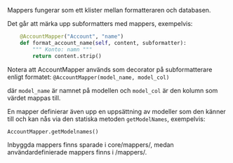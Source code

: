 Mappers fungerar som ett klister mellan formatteraren och databasen.

Det går att märka upp subformatters med mappers, exempelvis:

```python
    @AccountMapper("Account", "name")
    def format_account_name(self, content, subformatter):
        """ Konto: namn """
        return content.strip()
```

Notera att AccountMapper används som decorator på subformatterare enligt formatet:
`@AccountMapper(model_name, model_col)`

där `model_name` är namnet på modellen och `model_col` är den kolumn som värdet mappas till.

En mapper definierar även upp en uppsättning av modeller som den känner till och kan nås via den statiska metoden `getModelNames`, exempelvis:

```python
AccountMapper.getModelnames()
```

Inbyggda mappers finns sparade i core/mappers/, medan användardefinierade mappers finns i /mappers/.